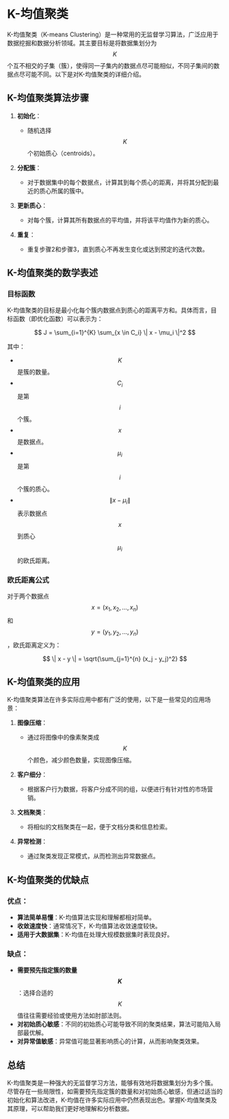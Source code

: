 # K-均值聚类

K-均值聚类（K-means Clustering）是一种常用的无监督学习算法，广泛应用于数据挖掘和数据分析领域。其主要目标是将数据集划分为 $$K$$ 个互不相交的子集（簇），使得同一子集内的数据点尽可能相似，不同子集间的数据点尽可能不同。以下是对K-均值聚类的详细介绍。

## K-均值聚类算法步骤

1. **初始化**：
   - 随机选择 $$K$$ 个初始质心（centroids）。

2. **分配簇**：
   - 对于数据集中的每个数据点，计算其到每个质心的距离，并将其分配到最近的质心所属的簇中。

3. **更新质心**：
   - 对每个簇，计算其所有数据点的平均值，并将该平均值作为新的质心。

4. **重复**：
   - 重复步骤2和步骤3，直到质心不再发生变化或达到预定的迭代次数。

## K-均值聚类的数学表述

### 目标函数

K-均值聚类的目标是最小化每个簇内数据点到质心的距离平方和。具体而言，目标函数（即优化函数）可以表示为：

$$
J = \sum_{i=1}^{K} \sum_{x \in C_i} \| x - \mu_i \|^2
$$

其中：
- $$K$$ 是簇的数量。
- $$C_i$$ 是第 $$i$$ 个簇。
- $$x$$ 是数据点。
- $$\mu_i$$ 是第 $$i$$ 个簇的质心。
- $$\| x - \mu_i \|$$ 表示数据点 $$x$$ 到质心 $$\mu_i$$ 的欧氏距离。

### 欧氏距离公式

对于两个数据点 $$x = (x_1, x_2, \ldots, x_n)$$ 和 $$y = (y_1, y_2, \ldots, y_n)$$，欧氏距离定义为：

$$
\| x - y \| = \sqrt{\sum_{j=1}^{n} (x_j - y_j)^2}
$$

## K-均值聚类的应用

K-均值聚类算法在许多实际应用中都有广泛的使用，以下是一些常见的应用场景：

1. **图像压缩**：
   - 通过将图像中的像素聚类成 $$K$$ 个颜色，减少颜色数量，实现图像压缩。

2. **客户细分**：
   - 根据客户行为数据，将客户分成不同的组，以便进行有针对性的市场营销。

3. **文档聚类**：
   - 将相似的文档聚类在一起，便于文档分类和信息检索。

4. **异常检测**：
   - 通过聚类发现正常模式，从而检测出异常数据点。

## K-均值聚类的优缺点

### 优点：

- **算法简单易懂**：K-均值算法实现和理解都相对简单。
- **收敛速度快**：通常情况下，K-均值算法收敛速度较快。
- **适用于大数据集**：K-均值在处理大规模数据集时表现良好。

### 缺点：

- **需要预先指定簇的数量 $$K$$**：选择合适的 $$K$$ 值往往需要经验或使用方法如肘部法则。
- **对初始质心敏感**：不同的初始质心可能导致不同的聚类结果，算法可能陷入局部最优解。
- **对异常值敏感**：异常值可能显著影响质心的计算，从而影响聚类效果。

## 总结

K-均值聚类是一种强大的无监督学习方法，能够有效地将数据集划分为多个簇。尽管存在一些局限性，如需要预先指定簇的数量和对初始质心敏感，但通过适当的初始化和算法改进，K-均值在许多实际应用中仍然表现出色。掌握K-均值聚类及其原理，可以帮助我们更好地理解和分析数据。
